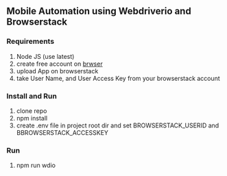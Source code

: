 ## Mobile Automation using Webdriverio and Browserstack

### Requirements
1. Node JS (use latest)
2. create free account on [brwser](https://www.browserstack.com/)
3. upload App on browserstack
4. take User Name, and User Access Key from your browserstack account

### Install and Run
1. clone repo
2. npm install
3. create .env file in project root dir and set BROWSERSTACK_USERID and BBROWSERSTACK_ACCESSKEY

### Run 
1. npm run wdio

